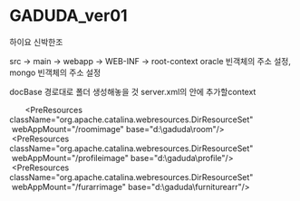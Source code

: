 # GADUDA_ver01

하이요
신박한조


src -> main -> webapp -> WEB-INF -> root-context
oracle 빈객체의 주소 설정, mongo 빈객체의 주소 설정


docBase 경로대로 폴더 생성해놓을 것
server.xml의 <host></host> 안에 추가할context


<Context path="/roomimage" reloadable="true" docBase="d:\gaduda\room">       <PreResources className="org.apache.catalina.webresources.DirResourceSet"         webAppMount="/roomimage" base="d:\gaduda\room"/>      </Context>      <Context path="/profileimage" reloadable="true" docBase="d:\gaduda\profile">       <PreResources className="org.apache.catalina.webresources.DirResourceSet"         webAppMount="/profileimage" base="d:\gaduda\profile"/>      </Context>      <Context path="/furarrimage" reloadable="true" docBase="d:\gaduda\furniturearr">       <PreResources className="org.apache.catalina.webresources.DirResourceSet"         webAppMount="/furarrimage" base="d:\gaduda\furniturearr"/>      </Context>



